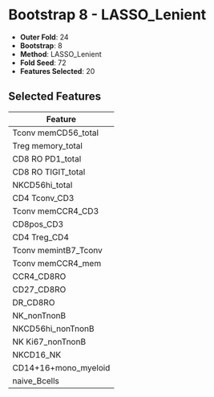 # Bootstrap 8 - LASSO_Lenient

- **Outer Fold**: 24
- **Bootstrap**: 8
- **Method**: LASSO_Lenient
- **Fold Seed**: 72
- **Features Selected**: 20

## Selected Features

| Feature |
|---------|
| Tconv memCD56_total |
| Treg memory_total |
| CD8 RO PD1_total |
| CD8 RO TIGIT_total |
| NKCD56hi_total |
| CD4 Tconv_CD3 |
| Tconv memCCR4_CD3 |
| CD8pos_CD3 |
| CD4 Treg_CD4 |
| Tconv memintB7_Tconv |
| Tconv memCCR4_mem |
| CCR4_CD8RO |
| CD27_CD8RO |
| DR_CD8RO |
| NK_nonTnonB |
| NKCD56hi_nonTnonB |
| NK Ki67_nonTnonB |
| NKCD16_NK |
| CD14+16+mono_myeloid |
| naive_Bcells |
